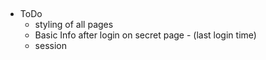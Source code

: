 ##

* ToDo
    - styling of all pages
    - Basic Info after login on secret page - (last login time)
    - session 